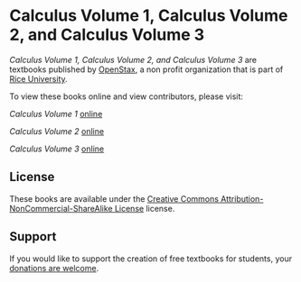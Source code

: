# Calculus Volume 1, Calculus Volume 2, and Calculus Volume 3

_Calculus Volume 1, Calculus Volume 2, and Calculus Volume 3_ are textbooks published by [OpenStax](https://openstax.org/), a non profit organization that is part of [Rice University](https://www.rice.edu/).

To view these books online and view contributors, please visit:

_Calculus Volume 1_ [online](https://openstax.org/details/books/calculus-volume-1)

_Calculus Volume 2_ [online](https://openstax.org/details/books/calculus-volume-2)

_Calculus Volume 3_ [online](https://openstax.org/details/books/calculus-volume-3)

## License
These books are available under the [Creative Commons Attribution-NonCommercial-ShareAlike License](https://github.com/openstax/content-synchronizer/blob/main/licenses/by-nc-sa-4.0) license.

## Support
If you would like to support the creation of free textbooks for students, your [donations are welcome](https://riceconnect.rice.edu/donation/support-openstax-banner).